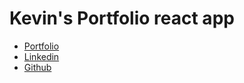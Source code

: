 # Kevin's Portfolio react app

- [Portfolio](https://kevin-kim.netlify.app/)
- [Linkedin](http://ca.linkedin.com/in/kevin-jaehan-kim)
- [Github](https://github.com/Jaehan-Kevin-Kim)

